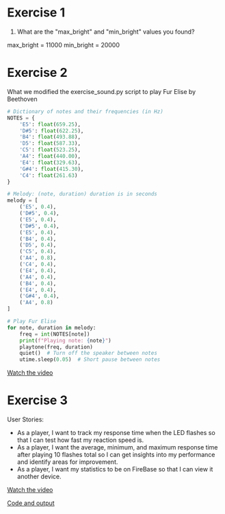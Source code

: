 # Exercise 1
1. What are the "max_bright" and "min_bright" values you found?

max_bright = 11000
min_bright = 20000

# Exercise 2
What we modified the exercise_sound.py script to play Fur Elise by Beethoven 
```python 
# Dictionary of notes and their frequencies (in Hz)
NOTES = {
    'E5': float(659.25),
    'D#5': float(622.25),
    'B4': float(493.88),
    'D5': float(587.33),
    'C5': float(523.25),
    'A4': float(440.00),
    'E4': float(329.63),
    'G#4': float(415.30),
    'C4': float(261.63)
}

# Melody: (note, duration) duration is in seconds
melody = [
    ('E5', 0.4),
    ('D#5', 0.4),
    ('E5', 0.4),
    ('D#5', 0.4),
    ('E5', 0.4),
    ('B4', 0.4),
    ('D5', 0.4),
    ('C5', 0.4),
    ('A4', 0.8),
    ('C4', 0.4),
    ('E4', 0.4),
    ('A4', 0.4),
    ('B4', 0.4),
    ('E4', 0.4),
    ('G#4', 0.4),
    ('A4', 0.8)
]

# Play Fur Elise
for note, duration in melody:
    freq = int(NOTES[note])
    print(f"Playing note: {note}")
    playtone(freq, duration)
    quiet()  # Turn off the speaker between notes
    utime.sleep(0.05)  # Short pause between notes
```
[Watch the video](https://github.com/jas-li/2024-mini/blob/main/Screenshots%20and%20Videos/Exercise_2_video.mp4)


# Exercise 3
User Stories:
- As a player, I want to track my response time when the LED flashes so that I can test how fast my reaction speed is.
- As a player, I want the average, minimum, and maximum response time after playing 10 flashes total so I can get insights into my performance and identify areas for improvement.
- As a player, I want my statistics to be on FireBase so that I can view it another device.

[Watch the video](https://github.com/jas-li/2024-mini/blob/main/Screenshots%20and%20Videos/Exercise_3_video.mov)

[Code and output](https://github.com/jas-li/2024-mini/blob/main/Screenshots%20and%20Videos/Exercise_3_code%2Boutput.png)
